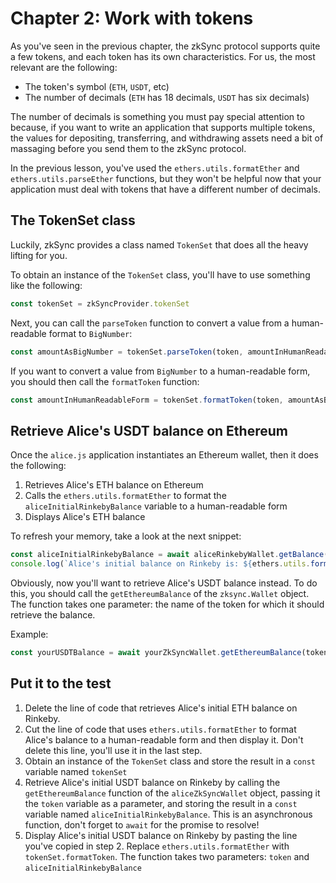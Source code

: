 # Chapter 2: Work with tokens

As you've seen in the previous chapter, the zkSync protocol supports quite a few tokens, and each token has its own characteristics. For us, the most relevant are the following:

* The token's symbol (`ETH`, `USDT`, etc)
* The number of decimals (`ETH` has 18 decimals, `USDT` has six decimals)

The number of decimals is something you must pay special attention to because, if you want to write an application that supports multiple tokens, the values for depositing, transferring, and withdrawing assets need a bit of massaging before you send them to the zkSync protocol.

In the previous lesson, you've used the `ethers.utils.formatEther` and `ethers.utils.parseEther` functions, but they won't be helpful now that your application must deal with tokens that have a different number of decimals.

## The TokenSet class

Luckily, zkSync provides a class named `TokenSet` that does all the heavy lifting for you.

To obtain an instance of the `TokenSet` class, you'll have to use something like the following:

```JavaScript
const tokenSet = zkSyncProvider.tokenSet
```

Next, you can call the `parseToken` function to convert a value from a human-readable format to `BigNumber`:

```JavaScript
const amountAsBigNumber = tokenSet.parseToken(token, amountInHumanReadableForm)
```

If you want to convert a value from `BigNumber` to a human-readable form, you should then call the `formatToken` function:

```JavaScript
const amountInHumanReadableForm = tokenSet.formatToken(token, amountAsBigNumber)
```

## Retrieve Alice's USDT balance on Ethereum

Once the `alice.js` application instantiates an Ethereum wallet, then it does the following:

1. Retrieves Alice's ETH  balance on Ethereum
2. Calls the `ethers.utils.formatEther` to format the `aliceInitialRinkebyBalance` variable to a human-readable form
3. Displays Alice's ETH balance

To refresh your memory, take a look at the next snippet:

```JavaScript
const aliceInitialRinkebyBalance = await aliceRinkebyWallet.getBalance()
console.log(`Alice's initial balance on Rinkeby is: ${ethers.utils.formatEther(aliceInitialRinkebyBalance)}`)
```

Obviously, now you'll want to retrieve Alice's USDT balance instead. To do this, you should call the `getEthereumBalance` of the `zksync.Wallet` object. The function takes one parameter: the name of the token for which it should retrieve the balance.

Example:

```JavaScript
const yourUSDTBalance = await yourZkSyncWallet.getEthereumBalance(token)
```

## Put it to the test

1. Delete the line of code that retrieves Alice's initial ETH  balance on Rinkeby.
2. Cut the line of code that uses `ethers.utils.formatEther` to format Alice's balance to a human-readable form and then display it. Don't delete this line, you'll use it in the last step.
3. Obtain an instance of the `TokenSet` class and store the result in a `const` variable named `tokenSet`
4. Retrieve Alice's initial USDT balance on Rinkeby by calling the `getEthereumBalance` function of the `aliceZkSyncWallet` object, passing it the `token` variable as a parameter, and storing the result in a `const` variable named `aliceInitialRinkebyBalance`. This is an asynchronous function, don't forget to `await` for the promise to resolve!
5. Display Alice's initial USDT balance on Rinkeby by pasting the line you've copied in step 2. Replace `ethers.utils.formatEther` with `tokenSet.formatToken`. The function takes two parameters: `token` and `aliceInitialRinkebyBalance`
